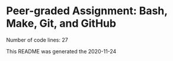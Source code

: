 # Peer-graded Assignment: Bash, Make, Git, and GitHub

Number of code lines: 27

This README was generated the 2020-11-24

